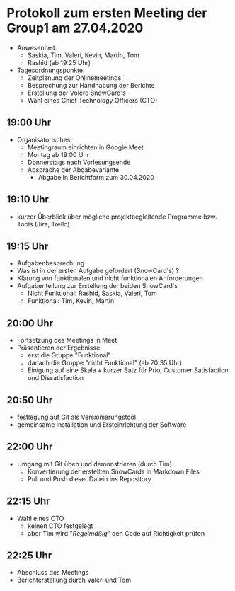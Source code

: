 # Protokoll zum ersten Meeting der Group1 am 27.04.2020

* Anwesenheit:
  * Saskia, Tim, Valeri, Kevin, Martin, Tom
  * Rashid (ab 19:25 Uhr)
* Tagesordnungspunkte:
  * Zeitplanung der Onlinemeetings
  * Besprechung zur Handhabung der Berichte
  * Erstellung der Volere SnowCard's
  * Wahl eines Chief Technology Officers (CTO)

## 19:00 Uhr

* Organisatorisches:
  * Meetingraum einrichten in Google Meet
  * Montag ab 19:00 Uhr
  * Donnerstags nach Vorlesungsende
  * Absprache der Abgabevariante
    * Abgabe in Berichtform zum 30.04.2020

## 19:10 Uhr

* kurzer Überblick über mögliche projektbegleitende Programme bzw. Tools (Jira, Trello)

## 19:15 Uhr

* Aufgabenbesprechung
* Was ist in der ersten Aufgabe gefordert (SnowCard's) ?
* Klärung von funktionalen und nicht funktionalen Anforderungen
* Aufgabenteilung zur Erstellung der beiden SnowCard's
  * Nicht Funktional: Rashid, Saskia, Valeri, Tom
  * Funktional: Tim, Kevin, Martin

## 20:00 Uhr

* Fortsetzung des Meetings in Meet
* Präsentieren der Ergebnisse
  * erst die Gruppe "Funktional"
  * danach die Gruppe "nicht Funktional" (ab 20:35 Uhr)
  * Einigung auf eine Skala + kurzer Satz für Prio, Customer Satisfaction und Dissatisfaction

## 20:50 Uhr

* festlegung auf Git als Versionierungstool
* gemeinsame Installation und Ersteinrichtung der Software

## 22:00 Uhr

* Umgang mit Git üben und demonstrieren (durch Tim)
  * Konvertierung der erstellten SnowCards in Markdown Files
  * Pull und Push dieser Datein ins Repository

## 22:15 Uhr

* Wahl eines CTO
  * keinen CTO festgelegt
  * aber Tim wird "*Regelmäßig*" den Code auf Richtigkeit prüfen

## 22:25 Uhr

* Abschluss des Meetings
* Berichterstellung durch Valeri und Tom

